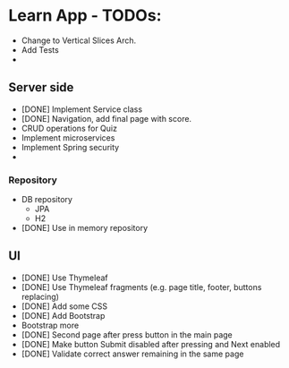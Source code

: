 # Learn App - TODOs:

* Change to Vertical Slices Arch.
* Add Tests
* 
## Server side

* [DONE] Implement Service class
* [DONE] Navigation, add final page with score.
* CRUD operations for Quiz
* Implement microservices
* Implement Spring security
* 

### Repository

* DB repository
  * JPA
  * H2 
* [DONE] Use in memory repository

## UI

* [DONE] Use Thymeleaf
* [DONE] Use Thymeleaf fragments (e.g. page title, footer, buttons replacing)
* [DONE] Add some CSS 
* [DONE] Add Bootstrap
* Bootstrap more
* [DONE] Second page after press button in the main page
* [DONE] Make button Submit disabled after pressing and Next enabled
* [DONE] Validate correct answer remaining in the same page


